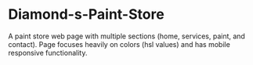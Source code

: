 # Diamond-s-Paint-Store
A paint store web page with multiple sections (home, services, paint, and contact). Page focuses heavily on colors (hsl values) and has mobile responsive functionality. 
